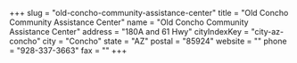 +++
slug = "old-concho-community-assistance-center"
title = "Old Concho Community Assistance Center"
name = "Old Concho Community Assistance Center"
address = "180A and 61 Hwy"
cityIndexKey = "city-az-concho"
city = "Concho"
state = "AZ"
postal = "85924"
website = ""
phone = "928-337-3663"
fax = ""
+++
